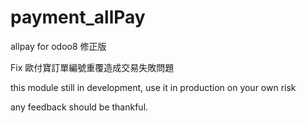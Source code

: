 # payment_allPay
allpay for odoo8 修正版

Fix 歐付寶訂單編號重覆造成交易失敗問題

this module still in development, use it in production on your own risk

any feedback should be thankful.
